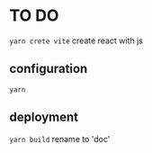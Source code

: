# TO DO

`yarn crete vite`
create react with js

## configuration

`yarn`

## deployment

`yarn build`
rename to 'doc'

